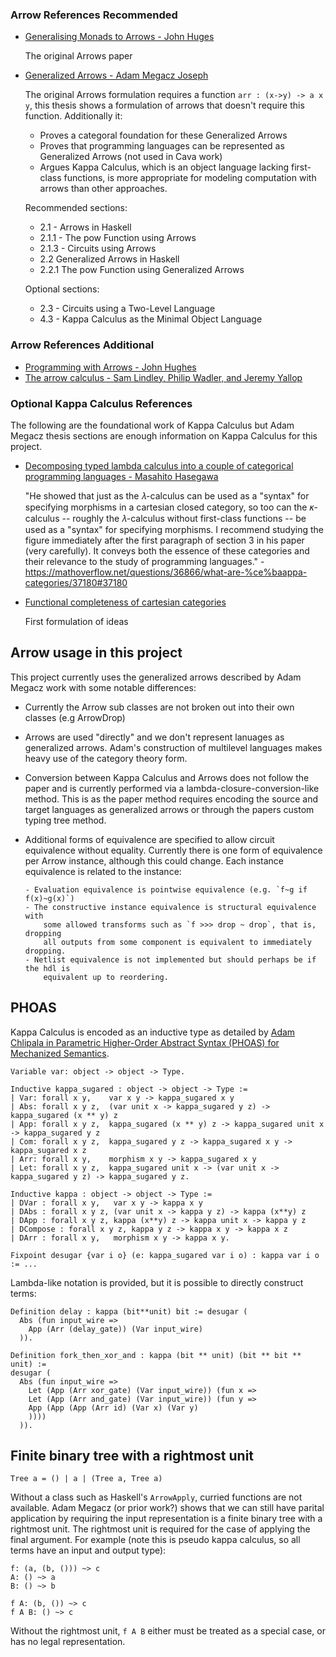 ### Arrow References Recommended

- [Generalising Monads to Arrows - John Huges](http://www.cse.chalmers.se/~rjmh/Papers/arrows.pdf)

  The original Arrows paper

- [Generalized Arrows - Adam Megacz Joseph](https://www2.eecs.berkeley.edu/Pubs/TechRpts/2014/EECS-2014-130.pdf)

  The original Arrows formulation requires a function `arr : (x->y) -> a x y`,
  this thesis shows a formulation of arrows that doesn't require this function.
  Additionally it:

    - Proves a categoral foundation for these Generalized Arrows
    - Proves that programming languages can be represented as Generalized Arrows
        (not used in Cava work)
    - Argues Kappa Calculus, which is an object language lacking first-class
        functions, is more appropriate for modeling computation with arrows than other
        approaches.

  Recommended sections:

    - 2.1 - Arrows in Haskell
    - 2.1.1 - The pow Function using Arrows
    - 2.1.3 - Circuits using Arrows
    - 2.2 Generalized Arrows in Haskell
    - 2.2.1 The pow Function using Generalized Arrows

   Optional sections:

     - 2.3 - Circuits using a Two-Level Language 
     - 4.3 - Kappa Calculus as the Minimal Object Language


### Arrow References Additional

- [Programming with Arrows - John Hughes](http://www.cse.chalmers.se/~rjmh/afp-arrows.pdf)
- [The arrow calculus - Sam Lindley, Philip Wadler, and Jeremy Yallop](http://homepages.inf.ed.ac.uk/slindley/papers/arrow-calculus.pdf)


### Optional Kappa Calculus References

The following are the foundational work of Kappa Calculus but Adam Megacz thesis
sections are enough information on Kappa Calculus for this project.

- [Decomposing typed lambda calculus into a couple of categorical programming
languages - Masahito Hasegawa](https://link.springer.com/chapter/10.1007%2F3-540-60164-3_28)

  "He showed that just as the 𝜆-calculus can be used as a "syntax" for
  specifying morphisms in a cartesian closed category, so too can the 𝜅-calculus
  -- roughly the 𝜆-calculus without first-class functions -- be used as a
  "syntax" for specifying morphisms. I recommend studying the figure immediately
  after the first paragraph of section 3 in his paper (very carefully). It
  conveys both the essence of these categories and their relevance to the study
  of programming languages." - https://mathoverflow.net/questions/36866/what-are-%ce%baappa-categories/37180#37180

- [Functional completeness of cartesian categories](https://www.sciencedirect.com/science/article/pii/0003484374900035?via%3Dihub)

  First formulation of ideas 

## Arrow usage in this project

This project currently uses the generalized arrows described by Adam Megacz
work with some notable differences:

- Currently the Arrow sub classes are not broken out into their own classes (e.g
    ArrowDrop)
- Arrows are used "directly" and we don't represent lanuages as generalized
    arrows. Adam's construction of multilevel languages makes heavy use of the
    category theory form.
- Conversion between Kappa Calculus and Arrows does not follow the paper and is
  currently performed via a lambda-closure-conversion-like method. This is as
  the paper method requires encoding the source and target languages as
  generalized arrows or through the papers custom typing tree method.
- Additional forms of equivalence are specified to allow circuit equivalence
    without equality. Currently there is one form of equivalence per Arrow instance,
    although this could change. Each instance equivalence is related to the
    instance:

      - Evaluation equivalence is pointwise equivalence (e.g. `f~g if f(x)~g(x)`)
      - The constructive instance equivalence is structural equivalence with
          some allowed transforms such as `f >>> drop ~ drop`, that is, dropping
          all outputs from some component is equivalent to immediately dropping.
      - Netlist equivalence is not implemented but should perhaps be if the hdl is
          equivalent up to reordering.

## PHOAS

Kappa Calculus is encoded as an inductive type as detailed by 
[Adam Chlipala in Parametric Higher-Order Abstract Syntax (PHOAS) for Mechanized Semantics](http://adam.chlipala.net/papers/PhoasICFP08/).

```Coq
Variable var: object -> object -> Type.

Inductive kappa_sugared : object -> object -> Type :=
| Var: forall x y,    var x y -> kappa_sugared x y
| Abs: forall x y z,  (var unit x -> kappa_sugared y z) -> kappa_sugared (x ** y) z
| App: forall x y z,  kappa_sugared (x ** y) z -> kappa_sugared unit x -> kappa_sugared y z
| Com: forall x y z,  kappa_sugared y z -> kappa_sugared x y -> kappa_sugared x z
| Arr: forall x y,    morphism x y -> kappa_sugared x y
| Let: forall x y z,  kappa_sugared unit x -> (var unit x -> kappa_sugared y z) -> kappa_sugared y z.

Inductive kappa : object -> object -> Type :=
| DVar : forall x y,   var x y -> kappa x y
| DAbs : forall x y z, (var unit x -> kappa y z) -> kappa (x**y) z
| DApp : forall x y z, kappa (x**y) z -> kappa unit x -> kappa y z
| DCompose : forall x y z, kappa y z -> kappa x y -> kappa x z
| DArr : forall x y,   morphism x y -> kappa x y.

Fixpoint desugar {var i o} (e: kappa_sugared var i o) : kappa var i o := ...
```

Lambda-like notation is provided, but it is possible to directly construct
terms:

```
Definition delay : kappa (bit**unit) bit := desugar (
  Abs (fun input_wire =>
    App (Arr (delay_gate)) (Var input_wire)
  )).

Definition fork_then_xor_and : kappa (bit ** unit) (bit ** bit ** unit) :=
desugar (
  Abs (fun input_wire =>
    Let (App (Arr xor_gate) (Var input_wire)) (fun x =>
    Let (App (Arr and_gate) (Var input_wire)) (fun y =>
    App (App (App (Arr id) (Var x) (Var y)
    ))))
  )).
```

## Finite binary tree with a rightmost unit

`Tree a = () | a | (Tree a, Tree a)`

Without a class such as Haskell's `ArrowApply`, curried functions are not available.
Adam Megacz (or prior work?) shows that we can still have parital application by requiring
the input representation is a finite binary tree with a rightmost unit. The
rightmost unit is required for the case of applying the final argument. For
example (note this is pseudo kappa calculus, so all terms have an input and
output type):

```
f: (a, (b, ())) ~> c
A: () ~> a
B: () ~> b

f A: (b, ()) ~> c
f A B: () ~> c
```

Without the rightmost unit, `f A B` either must be treated as a special case, or
has no legal representation.
